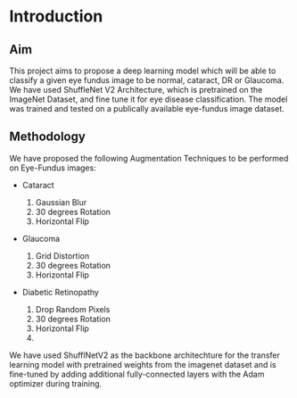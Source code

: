 # Introduction

## Aim
This project aims to propose a deep learning model which will be able to classify a given eye fundus image to be normal, cataract, DR or Glaucoma. We have used ShuffleNet V2 Architecture, which is pretrained on the ImageNet Dataset, and fine tune it for eye disease classification. The model was trained and tested on a publically available eye-fundus image dataset.

## Methodology
We have proposed the following Augmentation Techniques to be performed on Eye-Fundus images:

* Cataract
  1. Gaussian Blur
  2. 30 degrees Rotation
  3. Horizontal Flip

* Glaucoma
  1. Grid Distortion
  2. 30 degrees Rotation
  3. Horizontal Flip

* Diabetic Retinopathy
  1. Drop Random Pixels
  2. 30 degrees Rotation
  3. Horizontal Flip
  4. 
We have used ShufflNetV2 as the backbone architechture for the transfer learning model with pretrained weights from the imagenet dataset and is fine-tuned by adding additional fully-connected layers with the Adam optimizer during training.  
